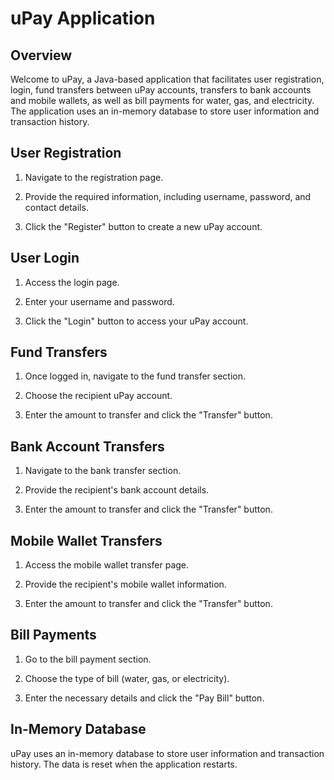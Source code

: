 # uPay Application


## Overview

Welcome to uPay, a Java-based application that facilitates user registration, login, fund transfers between uPay accounts, transfers to bank accounts and mobile wallets, as well as bill payments for water, gas, and electricity. The application uses an in-memory database to store user information and transaction history.

## User Registration

1. Navigate to the registration page.

2. Provide the required information, including username, password, and contact details.

3. Click the "Register" button to create a new uPay account.

## User Login

1. Access the login page.

2. Enter your username and password.

3. Click the "Login" button to access your uPay account.

## Fund Transfers

1. Once logged in, navigate to the fund transfer section.

2. Choose the recipient uPay account.

3. Enter the amount to transfer and click the "Transfer" button.

## Bank Account Transfers

1. Navigate to the bank transfer section.

2. Provide the recipient's bank account details.

3. Enter the amount to transfer and click the "Transfer" button.

## Mobile Wallet Transfers

1. Access the mobile wallet transfer page.

2. Provide the recipient's mobile wallet information.

3. Enter the amount to transfer and click the "Transfer" button.

## Bill Payments

1. Go to the bill payment section.

2. Choose the type of bill (water, gas, or electricity).

3. Enter the necessary details and click the "Pay Bill" button.

## In-Memory Database

uPay uses an in-memory database to store user information and transaction history. The data is reset when the application restarts.

